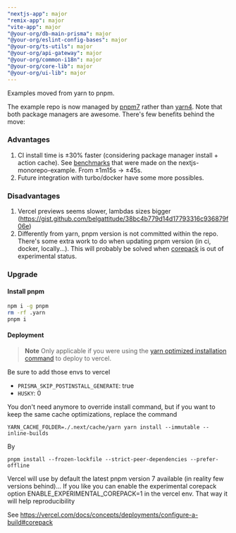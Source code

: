 ```yaml
---
"nextjs-app": major
"remix-app": major
"vite-app": major
"@your-org/db-main-prisma": major
"@your-org/eslint-config-bases": major
"@your-org/ts-utils": major
"@your-org/api-gateway": major
"@your-org/common-i18n": major
"@your-org/core-lib": major
"@your-org/ui-lib": major
---
```


Examples moved from yarn to pnpm.

The example repo is now managed by [pnpm7](https://pnpm.io/) rather than [yarn4](). Note
that both package managers are awesome. There's few benefits behind the move:

### Advantages

1. CI install time is ±30% faster (considering package manager install + action cache). See
   [benchmarks](https://gist.github.com/belgattitude/0ecd26155b47e7be1be6163ecfbb0f0b)
   that were made on the nextjs-monorepo-example. From ±1m15s -> ±45s.
2. Future integration with turbo/docker have some more possibles.

### Disadvantages

1. Vercel previews seems slower, lambdas sizes bigger (https://gist.github.com/belgattitude/38bc4b779d14d17793316c936879f06e)
2. Differently from yarn, pnpm version is not committed within the repo. There's some extra work
   to do when updating pnpm version (in ci, docker, locally...). This will probably be solved
   when [corepack](https://nodejs.org/api/corepack.html) is out of experimental status.

### Upgrade

#### Install pnpm

```bash
npm i -g pnpm
rm -rf .yarn
pnpm i
```

#### Deployment

> **Note**
> Only applicable if you were using the [yarn optimized installation command](https://github.com/belgattitude/nextjs-monorepo-example/blob/84e2d7a71f773f68c9d325775ae0633dc7001466/docs/deploy/deploy-vercel.md) to deploy to vercel.

Be sure to add those envs to vercel

- `PRISMA_SKIP_POSTINSTALL_GENERATE`: true
- `HUSKY`: 0

You don't need anymore to override install command, but if you want to keep
the same cache optimizations, replace the command

`YARN_CACHE_FOLDER=./.next/cache/yarn yarn install --immutable --inline-builds`

By

`pnpm install --frozen-lockfile --strict-peer-dependencies --prefer-offline`

Vercel will use by default the latest pnpm version 7 available (in reality few versions behind)...
If you like you can enable the experimental corepack option ENABLE_EXPERIMENTAL_COREPACK=1 in the vercel env.
That way it will help reproducibility

See https://vercel.com/docs/concepts/deployments/configure-a-build#corepack

